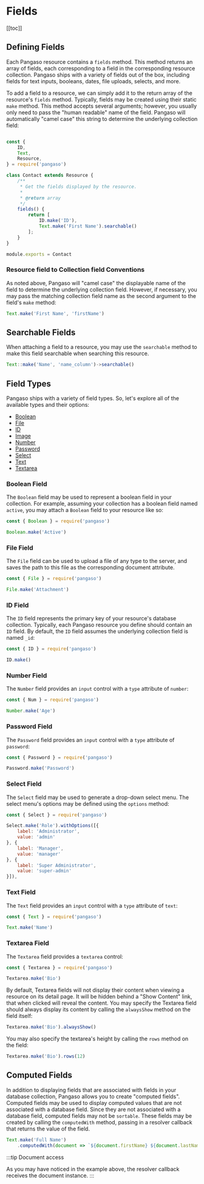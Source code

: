 # Fields

[[toc]]

## Defining Fields

Each Pangaso resource contains a `fields` method. This method returns an array of fields, each corresponding to a field in the corresponding resource collection. Pangaso ships with a variety of fields out of the box, including fields for text inputs, booleans, dates, file uploads, selects, and more.

To add a field to a resource, we can simply add it to the  return array of the resource's `fields` method. Typically, fields may be created using their static `make` method. This method accepts several arguments; however, you usually only need to pass the "human readable" name of the field. Pangaso will automatically "camel case" this string to determine the underlying collection field:

```js

const {
    ID,
    Text,
    Resource,
} = require('pangaso')

class Contact extends Resource {
    /**
     * Get the fields displayed by the resource.
     *
     * @return array
     */
    fields() {
        return [
            ID.make('ID'),
            Text.make('First Name').searchable()
        ];
    }
}

module.exports = Contact

```

### Resource field to Collection field Conventions

As noted above, Pangaso will "camel case" the displayable name of the field to determine the underlying collection field. However, if necessary, you may pass the matching collection field name as the second argument to the field's `make` method:

```js
Text.make('First Name', 'firstName')
```

## Searchable Fields

When attaching a field to a resource, you may use the `searchable` method to make this field searchable when searching this resource.

```js
Text::make('Name', 'name_column')->searchable()
```

## Field Types

Pangaso ships with a variety of field types. So, let's explore all of the available types and their options:

- [Boolean](#boolean-field)
- [File](#file-field)
- [ID](#id-field)
- [Image](#image-field)
- [Number](#number-field)
- [Password](#password-field)
- [Select](#select-field)
- [Text](#text-field)
- [Textarea](#textarea-field)

### Boolean Field

The `Boolean` field may be used to represent a boolean field in your collection. For example, assuming your collection has a boolean field named `active`, you may attach a `Boolean` field to your resource like so:

```js
const { Boolean } = require('pangaso')

Boolean.make('Active')
```

### File Field

The `File` field can be used to upload a file of any type to the server, and saves the path to this file as the corresponding document attribute.

```js
const { File } = require('pangaso')

File.make('Attachment')
```

### ID Field

The `ID` field represents the primary key of your resource's database collection. Typically, each Pangaso resource you define should contain an `ID` field. By default, the `ID` field assumes the underlying collection field is named `_id`:

```js
const { ID } = require('pangaso')

ID.make()
```

### Number Field

The `Number` field provides an `input` control with a `type` attribute of `number`:

```js
const { Num } = require('pangaso')

Number.make('Age')
```

<!-- You may use the `min`, `max`, and `step` methods to set their corresponding attributes on the generated `input` control:

```js
Number::make('price')->min(1)->max(1000)->step(0.01)
``` -->

### Password Field

The `Password` field provides an `input` control with a `type` attribute of `password`:

```js
const { Password } = require('pangaso')

Password.make('Password')
```

### Select Field

The `Select` field may be used to generate a drop-down select menu. The select menu's options may be defined using the `options` method:

```js
const { Select } = require('pangaso')

Select.make('Role').withOptions([{
    label: 'Administrator',
    value: 'admin'
}, {
    label: 'Manager',
    value: 'manager'
}, {
    label: 'Super Administrator',
    value: 'super-admin'
}]),
```

### Text Field

The `Text` field provides an `input` control with a `type` attribute of `text`:

```js
const { Text } = require('pangaso')

Text.make('Name')
```

### Textarea Field

The `Textarea` field provides a `textarea` control:

```js
const { Textarea } = require('pangaso')

Textarea.make('Bio')
```

By default, Textarea fields will not display their content when viewing a resource on its detail page. It will be hidden behind a "Show Content" link, that when clicked will reveal the content. You may specify the Textarea field should always display its content by calling the `alwaysShow` method on the field itself:

```js
Textarea.make('Bio').alwaysShow()
```

You may also specify the textarea's height by calling the `rows` method on the field:

```js
Textarea.make('Bio').rows(12)
```

## Computed Fields

In addition to displaying fields that are associated with fields in your database collection, Pangaso allows you to create "computed fields". Computed fields may be used to display computed values that are not associated with a database field. Since they are not associated with a database field, computed fields may not be `sortable`. These fields may be created by calling the `computedWith` method, passing in a resolver callback that returns the value of the field.

```js
Text.make('Full Name')
    .computedWith(document => `${document.firstName} ${document.lastName}`)
```

:::tip Document access

As you may have noticed in the example above, the resolver callback receives the document instance.
:::
